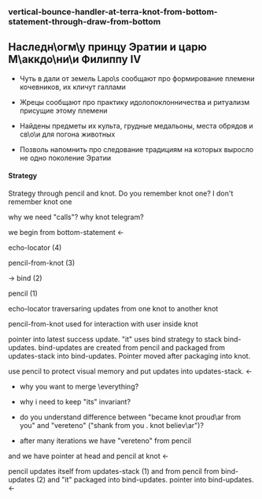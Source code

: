 ### vertical-bounce-handler-at-terra-knot-from-bottom-statement-through-draw-from-bottom


## Наследн\огм\у принцу Эратии и царю М\аккдо\ни\и Филиппу IV

* Чуть в дали от земель Lapo\s сообщают про формирование племени кочевников, их кличут галлами

* Жрецы сообщают про практику идолопоклонничества и ритуализм присущие этому племени

* Найдены предметы их культа, грудные медальоны, места обрядов и св\о\и для погона животных

* Позволь напомнить про следование традициям на которых выросло не одно поколение Эратии


#### Strategy

Strategy through pencil and knot. Do you remember knot one? I don't remember knot one

why we need "calls"? why knot telegram?

we begin from bottom-statement <-

echo-locator (4)

pencil-from-knot (3)

-> bind (2)

pencil (1)

echo-locator traversaring updates from one knot to another knot

pencil-from-knot used for interaction with user inside knot

pointer into latest success update. "it" uses bind strategy to stack bind-updates. bind-updates are created from pencil and packaged from updates-stack into bind-updates. Pointer moved after packaging into knot.

use pencil to protect visual memory and put updates into updates-stack. <-

* why you want to merge \everything?

* why i need to keep "its" invariant?

* do you understand difference between "became knot proud\ar from you" and "vereteno" ("shank from you . knot believ\ar")?

* after many iterations we have "vereteno" from pencil

and we have pointer at head and pencil at knot <-

pencil updates itself from updates-stack (1) and from pencil from bind-updates (2) and "it" packaged into bind-updates. pointer into bind-updates. <-

